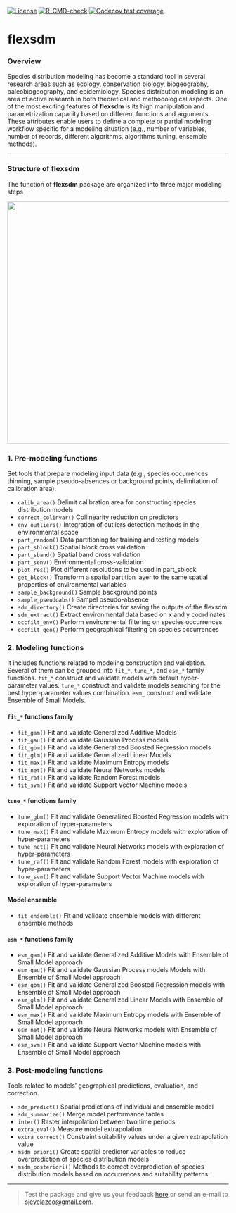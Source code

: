 [![License](https://img.shields.io/badge/license-GPL%20%28%3E=%203%29-lightgrey.svg?style=flat)](http://www.gnu.org/licenses/gpl-3.0.html)
[![R-CMD-check](https://github.com/sjevelazco/flexsdm/actions/workflows/R-CMD-check.yaml/badge.svg)](https://github.com/sjevelazco/flexsdm/actions/workflows/R-CMD-check.yaml)
[![Codecov test coverage](https://codecov.io/gh/sjevelazco/flexsdm/branch/main/graph/badge.svg?token=UT1UB0TWSV)](https://codecov.io/gh/sjevelazco/flexsdm)

# flexsdm

### Overview 
Species distribution modeling has become a standard tool in several research areas such as ecology, conservation biology, biogeography, paleobiogeography, and epidemiology. Species distribution modeling is an area of active research in both theoretical and methodological aspects. One of the most exciting features of **flexsdm** is its high manipulation and parametrization capacity based on different functions and arguments. These attributes enable users to define a complete or partial modeling workflow specific for a modeling situation (e.g., number of variables, number of records, different algorithms, algorithms tuning, ensemble methods).

--- ---
### Structure of flexsdm
The function of **flexsdm** package are organized into three major modeling steps



<a href='https://sjevelazco.github.io/flexsdm'><img src="https://raw.githubusercontent.com/sjevelazco/flexsdm/main/man/figures/flexsdm_figure1.png" align="centre" height="550"/></a>

### 1. Pre-modeling functions 
Set tools that prepare modeling input data (e.g., species occurrences thinning, sample pseudo-absences or background points, delimitation of calibration area). 

* `calib_area()` Delimit calibration area for constructing species distribution models
* `correct_colinvar()` Collinearity reduction on predictors
* `env_outliers()` Integration of outliers detection methods in the environmental space
* `part_random()` Data partitioning for training and testing models
* `part_sblock()` Spatial block cross validation
* `part_sband()` Spatial band cross validation
* `part_senv()` Environmental cross-validation
* `plot_res()` Plot different resolutions to be used in part_sblock
* `get_block()` Transform a spatial partition layer to the same spatial properties of environmental variables
* `sample_background()` Sample background points
* `sample_pseudoabs()` Sampel pseudo-absence 
* `sdm_directory()` Create directories for saving the outputs of the flexsdm
* `sdm_extract()` Extract environmental data based on x and y coordinates
* `occfilt_env()` Perform environmental filtering on species occurrences
* `occfilt_geo()` Perform geographical filtering on species occurrences


### 2. Modeling functions 
It includes functions related to modeling construction and validation. Several of them can be grouped into `fit_*`, `tune_*`, and `esm_*` family functions. `fit_*` construct and validate models with default hyper-parameter values. `tune_*` construct and validate models searching for the best hyper-parameter values combination. `esm_` construct and validate Ensemble of Small Models.

#### `fit_*` functions family
* `fit_gam()` Fit and validate Generalized Additive Models
* `fit_gau()` Fit and validate Gaussian Process models
* `fit_gbm()` Fit and validate Generalized Boosted Regression models
* `fit_glm()` Fit and validate Generalized Linear Models
* `fit_max()` Fit and validate Maximum Entropy models
* `fit_net()` Fit and validate Neural Networks models
* `fit_raf()` Fit and validate Random Forest models
* `fit_svm()` Fit and validate Support Vector Machine models

#### `tune_*` functions family
* `tune_gbm()` Fit and validate Generalized Boosted Regression models with exploration of 
hyper-parameters
* `tune_max()` Fit and validate Maximum Entropy models with exploration of hyper-parameters
* `tune_net()` Fit and validate Neural Networks models with exploration of hyper-parameters
* `tune_raf()` Fit and validate Random Forest models with exploration of hyper-parameters
* `tune_svm()` Fit and validate Support Vector Machine models with exploration of hyper-parameters

#### Model ensemble
* `fit_ensemble()` Fit and validate ensemble models with different ensemble methods

#### `esm_*` functions family
* `esm_gam()` Fit and validate Generalized Additive Models with Ensemble of Small Model approach
* `esm_gau()` Fit and validate Gaussian Process models Models with Ensemble of Small Model approach
* `esm_gbm()` Fit and validate Generalized Boosted Regression models with Ensemble of Small 
Model approach
* `esm_glm()` Fit and validate Generalized Linear Models with Ensemble of Small Model approach
* `esm_max()` Fit and validate Maximum Entropy models with Ensemble of Small Model approach
* `esm_net()` Fit and validate Neural Networks models with Ensemble of Small Model approach
* `esm_svm()` Fit and validate Support Vector Machine models with Ensemble of Small Model 
approach

### 3. Post-modeling functions
Tools related to models’ geographical predictions, evaluation, and correction. 

* `sdm_predict()` Spatial predictions of individual and ensemble model
* `sdm_summarize()` Merge model performance tables
* `inter()` Raster interpolation between two time periods
* `extra_eval()` Measure model extrapolation
* `extra_correct()` Constraint suitability values under a given extrapolation value
* `msdm_priori()` Create spatial predictor variables to reduce overprediction of species distribution models
* `msdm_posteriori()` Methods to correct overprediction of species distribution models based on occurrences and suitability patterns.

--- ---
> Test the package and give us your feedback [here](https://github.com/sjevelazco/flexsdm/issues) or send an e-mail to sjevelazco@gmail.com.

